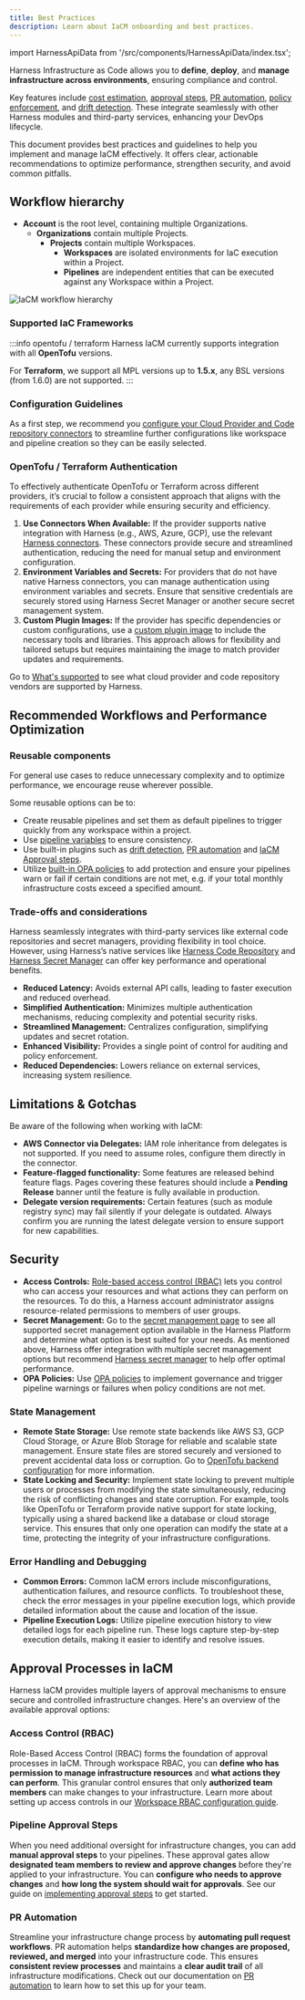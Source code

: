```yaml
---
title: Best Practices
description: Learn about IaCM onboarding and best practices.
---
```


import HarnessApiData from '/src/components/HarnessApiData/index.tsx';

Harness Infrastructure as Code allows you to **define**, **deploy**, and **manage infrastructure across environments**, ensuring compliance and control.  

Key features include [cost estimation](/docs/infra-as-code-management/workspaces/cost-estimation), [approval steps](/docs/infra-as-code-management/pipelines/operations/approval-step), [PR automation](/docs/infra-as-code-management/pipelines/operations/pr-automation), [policy enforcement](/docs/infra-as-code-management/policies-governance/opa-workspace), and [drift detection](/docs/infra-as-code-management/pipelines/operations/drift-detection). These integrate seamlessly with other Harness modules and third-party services, enhancing your DevOps lifecycle.

This document provides best practices and guidelines to help you implement and manage IaCM effectively. It offers clear, actionable recommendations to optimize performance, strengthen security, and avoid common pitfalls.

## Workflow hierarchy

- **Account** is the root level, containing multiple Organizations.  
    - **Organizations** contain multiple Projects.  
        - **Projects** contain multiple Workspaces.  
            - **Workspaces** are isolated environments for IaC execution within a Project.
            - **Pipelines** are independent entities that can be executed against any Workspace within a Project.

![IaCM workflow hierarchy](static/iacm-hierarchy-diagram.png)

### Supported IaC Frameworks
:::info opentofu / terraform
Harness IaCM currently supports integration with all **OpenTofu** versions<HarnessApiData
    query="https://app.harness.io/gateway/iacm/api/provisioners/supported/opentofu"
    token="process.env.HARNESS_GENERIC_READ_ONLY_KEY"
    fallback=""
    parse='.[-1] | " (latest: v\(.))"'></HarnessApiData>.
    
 For **Terraform**, we support all MPL versions up to **1.5.x**, any BSL versions (from 1.6.0) are not supported.
:::

### Configuration Guidelines
As a first step, we recommend you [configure your Cloud Provider and Code repository connectors](/docs/infra-as-code-management/get-started/#add-connectors) to streamline further configurations like workspace and pipeline creation so they can be easily selected.  

### OpenTofu / Terraform Authentication
To effectively authenticate OpenTofu or Terraform across different providers, it’s crucial to follow a consistent approach that aligns with the requirements of each provider while ensuring security and efficiency.

1. **Use Connectors When Available:** If the provider supports native integration with Harness (e.g., AWS, Azure, GCP), use the relevant [Harness connectors](/docs/infra-as-code-management/get-started/#add-connectors). These connectors provide secure and streamlined authentication, reducing the need for manual setup and environment configuration.
2. **Environment Variables and Secrets:** For providers that do not have native Harness connectors, you can manage authentication using environment variables and secrets. Ensure that sensitive credentials are securely stored using Harness Secret Manager or another secure secret management system.
3. **Custom Plugin Images:** If the provider has specific dependencies or custom configurations, use a [custom plugin image](/docs/infra-as-code-management/pipelines/plugin-images) to include the necessary tools and libraries. This approach allows for flexibility and tailored setups but requires maintaining the image to match provider updates and requirements.

Go to [What's supported](/docs/infra-as-code-management/whats-supported#supported-workspace-connectors) to see what cloud provider and code repository vendors are supported by Harness. 

## Recommended Workflows and Performance Optimization
### Reusable components
For general use cases to reduce unnecessary complexity and to optimize performance, we encourage reuse wherever possible.

Some reusable options can be to:
- Create reusable pipelines and set them as default pipelines to trigger quickly from any workspace within a project.
- Use [pipeline variables](/docs/infra-as-code-management/manage-projects/connectors-variables) to ensure consistency.
- Use built-in plugins such as [drift detection](/docs/infra-as-code-management/pipelines/operations/drift-detection), [PR automation](/docs/infra-as-code-management/pipelines/operations/pr-automation) and [IaCM Approval steps](/docs/infra-as-code-management/pipelines/operations/approval-step).
- Utilize [built-in OPA policies](/docs/infra-as-code-management/policies-governance/terraform-plan-cost-policy) to add protection and ensure your pipelines warn or fail if certain conditions are not met, e.g. if your total monthly infrastructure costs exceed a specified amount.
<!-- placeholder for module registry -->
<!-- placeholder for workspace templates -->

### Trade-offs and considerations
Harness seamlessly integrates with third-party services like external code repositories and secret managers, providing flexibility in tool choice. However, using Harness’s native services like [Harness Code Repository](/docs/code-repository/) and [Harness Secret Manager](/docs/platform/secrets/secrets-management/harness-secret-manager-overview/) can offer key performance and operational benefits.

- **Reduced Latency:** Avoids external API calls, leading to faster execution and reduced overhead.
- **Simplified Authentication:** Minimizes multiple authentication mechanisms, reducing complexity and potential security risks.
- **Streamlined Management:** Centralizes configuration, simplifying updates and secret rotation.
- **Enhanced Visibility:** Provides a single point of control for auditing and policy enforcement.
- **Reduced Dependencies:** Lowers reliance on external services, increasing system resilience.

## Limitations & Gotchas
Be aware of the following when working with IaCM:
- **AWS Connector via Delegates:** IAM role inheritance from delegates is not supported. If you need to assume roles, configure them directly in the connector.  
- **Feature-flagged functionality:** Some features are released behind feature flags. Pages covering these features should include a **Pending Release** banner until the feature is fully available in production.  
- **Delegate version requirements:** Certain features (such as module registry sync) may fail silently if your delegate is outdated. Always confirm you are running the latest delegate version to ensure support for new capabilities.  

## Security
- **Access Controls:** [Role-based access control (RBAC)](/docs/platform/role-based-access-control/rbac-in-harness/) lets you control who can access your resources and what actions they can perform on the resources. To do this, a Harness account administrator assigns resource-related permissions to members of user groups.
- **Secret Management:** Go to the [secret management page](/docs/category/secrets-management) to see all supported secret management option available in the Harness Platform and determine what option is best suited for your needs. As mentioned above, Harness offer integration with multiple secret management options but recommend [Harness secret manager](/docs/platform/secrets/secrets-management/harness-secret-manager-overview/) to help offer optimal performance.
- **OPA Policies:** Use [OPA policies](/docs/platform/governance/policy-as-code/harness-governance-overview/) to implement governance and trigger pipeline warnings or failures when policy conditions are not met. 

### State Management
- **Remote State Storage:** Use remote state backends like AWS S3, GCP Cloud Storage, or Azure Blob Storage for reliable and scalable state management. Ensure state files are stored securely and versioned to prevent accidental data loss or corruption. Go to [OpenTofu backend configuration](https://opentofu.org/docs/language/settings/backends/configuration/) for more information.
- **State Locking and Security:** Implement state locking to prevent multiple users or processes from modifying the state simultaneously, reducing the risk of conflicting changes and state corruption. For example, tools like OpenTofu or Terraform provide native support for state locking, typically using a shared backend like a database or cloud storage service. This ensures that only one operation can modify the state at a time, protecting the integrity of your infrastructure configurations.

### Error Handling and Debugging
- **Common Errors:** Common IaCM errors include misconfigurations, authentication failures, and resource conflicts. To troubleshoot these, check the error messages in your pipeline execution logs, which provide detailed information about the cause and location of the issue.
- **Pipeline Execution Logs:** Utilize pipeline execution history to view detailed logs for each pipeline run. These logs capture step-by-step execution details, making it easier to identify and resolve issues.

## Approval Processes in IaCM
Harness IaCM provides multiple layers of approval mechanisms to ensure secure and controlled infrastructure changes. Here's an overview of the available approval options:

### Access Control (RBAC)
Role-Based Access Control (RBAC) forms the foundation of approval processes in IaCM. Through workspace RBAC, you can **define who has permission to manage infrastructure resources** and **what actions they can perform**. This granular control ensures that only **authorized team members** can make changes to your infrastructure. Learn more about setting up access controls in our [Workspace RBAC configuration guide](/docs/infra-as-code-management/manage-projects/workspace-rbac).

### Pipeline Approval Steps
When you need additional oversight for infrastructure changes, you can add **manual approval steps** to your pipelines. These approval gates allow **designated team members to review and approve changes** before they're applied to your infrastructure. You can **configure who needs to approve changes** and **how long the system should wait for approvals**. See our guide on [implementing approval steps](/docs/infra-as-code-management/pipelines/operations/approval-step) to get started.

### PR Automation
Streamline your infrastructure change process by **automating pull request workflows**. PR automation helps **standardize how changes are proposed, reviewed, and merged** into your infrastructure code. This ensures **consistent review processes** and maintains a **clear audit trail** of all infrastructure modifications. Check out our documentation on [PR automation](/docs/infra-as-code-management/pipelines/operations/pr-automation) to learn how to set this up for your team.